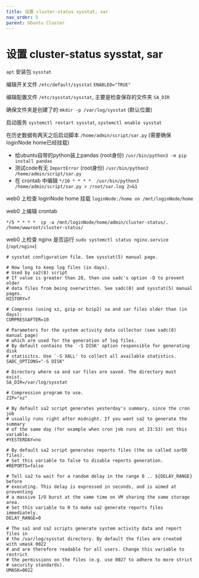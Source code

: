 ```yaml
---
title: 设置 cluster-status sysstat, sar
nav_order: 5
parent: Ubuntu Cluster
---
```



# 设置 cluster-status sysstat, sar

`apt` 安装包 `sysstat`

编辑开关文件 `/etc/default/sysstat` `ENABLED="TRUE"`

编辑配置文件 `/etc/sysstat/sysstat`, 主要是检查保存的文件夹 `SA_DIR`

确保文件夹是创建了的 `mkdir -p /var/log/sysstat` (默认位置)

启动服务 `systemctl restart sysstat`, `systemctl enable sysstat`

在历史数据有两天之后启动脚本 `/home/admin/script/sar.py` (需要确保loginNode home已经挂载)
  - 给ubuntu自带的python装上pandas (root身份) `/usr/bin/python3 -m pip install pandas`
  - 测试code有无 `ImportError` (root身份) `/usr/bin/python3 /home/admin/script/sar.py`
  - 在 crontab 中编辑 `*/10 * * * *  /usr/bin/python3 /home/admin/script/sar.py > /root/sar.log 2>&1` 

web0 上检查 loginNode home 挂载 `loginNode:/home on /mnt/loginNode/home`

web0 上编辑 crontab

```
*/5 * * * *  cp -a /mnt/loginNode/home/admin/cluster-status/. /home/wwwroot/cluster-status/

```

web0 上检查 nginx 是否运行 `sudo systemctl status nginx.service` (`/opt/nginx`)


```
# sysstat configuration file. See sysstat(5) manual page.

# How long to keep log files (in days).
# Used by sa2(8) script
# If value is greater than 28, then use sadc's option -D to prevent older
# data files from being overwritten. See sadc(8) and sysstat(5) manual pages.
HISTORY=7

# Compress (using xz, gzip or bzip2) sa and sar files older than (in days):
COMPRESSAFTER=10

# Parameters for the system activity data collector (see sadc(8) manual page)
# which are used for the generation of log files.
# By default contains the `-S DISK' option responsible for generating disk
# statisitcs. Use `-S XALL' to collect all available statistics.
SADC_OPTIONS="-S DISK"

# Directory where sa and sar files are saved. The directory must exist.
SA_DIR=/var/log/sysstat

# Compression program to use.
ZIP="xz"

# By default sa2 script generates yesterday's summary, since the cron job
# usually runs right after midnight. If you want sa2 to generate the summary
# of the same day (for example when cron job runs at 23:53) set this variable.
#YESTERDAY=no

# By default sa2 script generates reports files (the so called sarDD files).
# Set this variable to false to disable reports generation.
#REPORTS=false

# Tell sa2 to wait for a random delay in the range 0 .. ${DELAY_RANGE} before
# executing. This delay is expressed in seconds, and is aimed at preventing
# a massive I/O burst at the same time on VM sharing the same storage area.
# Set this variable to 0 to make sa2 generate reports files immediately.
DELAY_RANGE=0

# The sa1 and sa2 scripts generate system activity data and report files in
# the /var/log/sysstat directory. By default the files are created with umask 0022
# and are therefore readable for all users. Change this variable to restrict
# the permissions on the files (e.g. use 0027 to adhere to more strict
# security standards).
UMASK=0022
```


